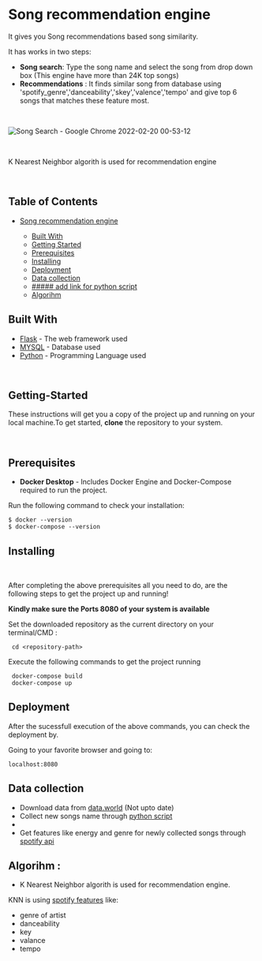 # Song recommendation engine 

It gives you Song recommendations based song similarity.

It has works in two steps:

 - **Song search**: Type the song name and select the song from drop down box (This engine have more than 24K top songs)
- **Recommendations** : It finds similar song  from database using 'spotify_genre','danceability','skey','valence','tempo' and give top 6 songs that matches these feature most.

</br>

![Song Search - Google Chrome 2022-02-20 00-53-12](https://user-images.githubusercontent.com/40135948/154815949-2d928935-ae73-4a71-bcd1-484420febdc4.gif)


</br>

K Nearest Neighbor algorith is used for recommendation engine

</br>

## Table of Contents 

- [Song recommendation engine](#song-recommendation-engine)

  - [Built With](#built-with)
  - [Getting Started](#getting-started)
  - [Prerequisites](#prerequisites)
  - [Installing](#installing)
  - [Deployment](#deployment)
  - [Data collection](#data-collection)
  - [##### add link for python script](#-add-link-for-python-script)
  - [Algorihm ](#algorihm)

## Built With

* [Flask](https://flask.palletsprojects.com/en/2.0.x/) - The web framework used
* [MYSQL](https://www.mysql.com/    ) - Database used
* [Python](https://docs.python.org/3/) - Programming Language used

</br>

## Getting-Started

These instructions will get you a copy of the project up and running on your local machine.To get started, __clone__ the repository to your system.

</br>

## Prerequisites

- **Docker Desktop** - Includes Docker Engine and Docker-Compose required to run the project.


Run the following command to check your installation:
```
$ docker --version
$ docker-compose --version
```

## Installing

</br>

After completing the above prerequisites all you need to do, are the following steps to get the project up and running!

**Kindly make sure the Ports 8080 of your system is available**

Set the downloaded repository as the current directory on your terminal/CMD :

```
 cd <repository-path>
```

Execute the following commands to get the project running

```
 docker-compose build
 docker-compose up
```

## Deployment

After the sucessfull execution of the above commands, you can check the deployment by.  

Going to your favorite browser and going to:  

```
localhost:8080
```

## Data collection 


- Download data from [data.world](https://data.world/kcmillersean/billboard-hot-100-1958-2017) (Not upto date)
- Collect new songs name through [python script](https://github.com/isahillohiya/portfolio-projects/blob/main/Python/Song%20recommendation/app/data%20processing/billboard.py)
- 
- Get features like energy and genre for newly collected songs through [spotify api](https://developer.spotify.com/documentation/web-api/)


## Algorihm :
 - K Nearest Neighbor algorith is used for recommendation engine.
  
  KNN is using [spotify features](https://medium.com/@boplantinga/what-do-spotifys-audio-features-tell-us-about-this-year-s-eurovision-song-contest-66ad188e112a) like:
- genre of artist
- danceability
- key 
- valance 
- tempo

